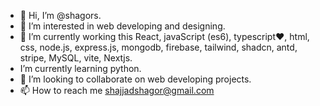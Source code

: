 - 👋 Hi, I’m @shagors.
- 👀 I’m interested in web developing and designing.
- 🌱 I’m currently working this React, javaScript (es6), typescript❤️, html, css, node.js, express.js, mongodb, firebase, tailwind, shadcn, antd, stripe, MySQL, vite, Nextjs.
- I’m currently learning python.
- 💞️ I’m looking to collaborate on web developing projects.
- 📫 How to reach me shajjadshagor@gmail.com

<!---
shagors/shagors is a ✨ special ✨ repository because its `README.md` (this file) appears on your GitHub profile.
You can click the Preview link to take a look at your changes.
--->
